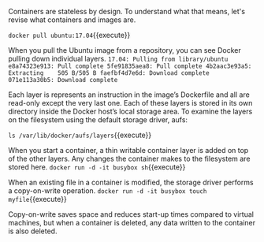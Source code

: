 Containers are stateless by design. To understand what that means, let's revise what containers and images are.

`docker pull ubuntu:17.04`{{execute}}

When you pull the Ubuntu image from a repository, you can see Docker pulling down individual layers.
`
17.04: Pulling from library/ubuntu
e8a74323e913: Pull complete
5fe91835aea8: Pull complete
4b2aac3e93a5: Extracting    505 B/505 B
faefbf4d7e6d: Download complete
071e113a30b5: Download complete
`

Each layer is represents an instruction in the image’s Dockerfile and all are read-only except the very last one. Each of these layers is stored in its own directory inside the Docker host’s local storage area. To examine the layers on the filesystem using the default storage driver, aufs:

`ls /var/lib/docker/aufs/layers`{{execute}}

When you start a container, a thin writable container layer is added on top of the other layers. Any changes the container makes to the filesystem are stored here.
`docker run -d -it busybox sh`{{execute}}

When an existing file in a container is modified, the storage driver performs a copy-on-write operation.
`docker run -d -it busybox touch myfile`{{execute}}

Copy-on-write saves space and reduces start-up times compared to virtual machines, but when a container is deleted, any data written to the container is also deleted.
